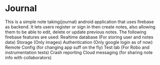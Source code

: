 # Journal
This is a simple note taking(journal) android application that uses firebase as backend. It lets users register or sign in then create notes, also allowing them to be able to edit, delete or update previous notes. The following firebase features are used: Realtime database (For storing user and notes data) Storage (Only images) Authentication (Only google login as of now) Remote Config (for changing app suff on the fly) Test lab (For Robo and instrumentation tests) Crash reporting Cloud messaging (for sharing note info with collaborators)
